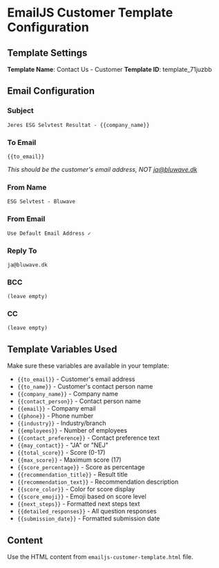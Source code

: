 # EmailJS Customer Template Configuration

## Template Settings

**Template Name**: Contact Us - Customer
**Template ID**: template_71juzbb

## Email Configuration

### Subject
```
Jeres ESG Selvtest Resultat - {{company_name}}
```

### To Email
```
{{to_email}}
```
*This should be the customer's email address, NOT ja@bluwave.dk*

### From Name
```
ESG Selvtest - Bluwave
```

### From Email
```
Use Default Email Address ✓
```

### Reply To
```
ja@bluwave.dk
```

### BCC
```
(leave empty)
```

### CC
```
(leave empty)
```

## Template Variables Used

Make sure these variables are available in your template:
- `{{to_email}}` - Customer's email address
- `{{to_name}}` - Customer's contact person name
- `{{company_name}}` - Company name
- `{{contact_person}}` - Contact person name
- `{{email}}` - Company email
- `{{phone}}` - Phone number
- `{{industry}}` - Industry/branch
- `{{employees}}` - Number of employees
- `{{contact_preference}}` - Contact preference text
- `{{may_contact}}` - "JA" or "NEJ"
- `{{total_score}}` - Score (0-17)
- `{{max_score}}` - Maximum score (17)
- `{{score_percentage}}` - Score as percentage
- `{{recommendation_title}}` - Result title
- `{{recommendation_text}}` - Recommendation description
- `{{score_color}}` - Color for score display
- `{{score_emoji}}` - Emoji based on score level
- `{{next_steps}}` - Formatted next steps text
- `{{detailed_responses}}` - All question responses
- `{{submission_date}}` - Formatted submission date

## Content
Use the HTML content from `emailjs-customer-template.html` file.